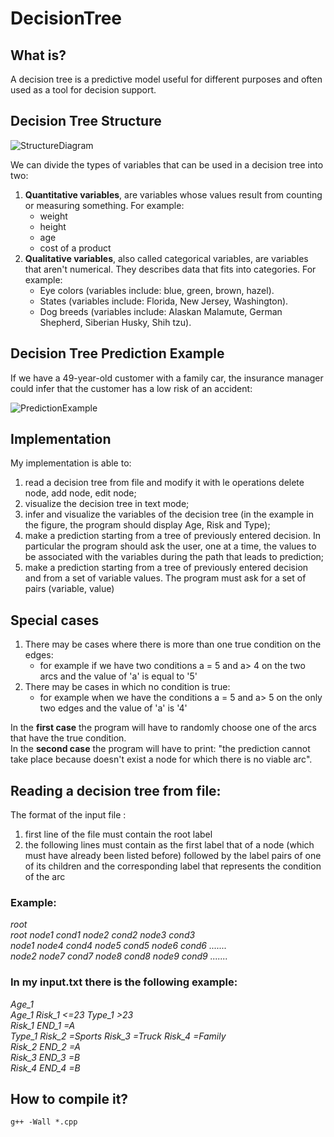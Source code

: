 # DecisionTree

## What is?
A decision tree is a predictive model useful for different purposes and often used as a tool for decision support.

## Decision Tree Structure
![StructureDiagram](https://user-images.githubusercontent.com/62540354/121877100-8d5d4880-cd0a-11eb-918f-45553a47043a.png)

We can divide the types of variables that can be used in a decision tree into two:

1) **Quantitative variables**, are variables whose values result from counting or measuring something. For example: 
    * weight
    * height
    * age
    * cost of a product
2) **Qualitative variables**, also called categorical variables, are variables that aren't numerical. They describes data that fits into categories. For example:
    * Eye colors (variables include: blue, green, brown, hazel).
    * States (variables include: Florida, New Jersey, Washington).
    * Dog breeds (variables include: Alaskan Malamute, German Shepherd, Siberian Husky, Shih tzu).

## Decision Tree Prediction Example
If we have a 49-year-old customer with a family car, the insurance manager could infer that the customer has a low risk of an accident:

![PredictionExample](https://user-images.githubusercontent.com/62540354/121874285-85e87000-cd07-11eb-909b-82a836cc29f4.png)

## Implementation
My implementation is able to:
1) read a decision tree from file and modify it with le
operations delete node, add node, edit node;
2) visualize the decision tree in text mode;
3) infer and visualize the variables of the decision tree
(in the example in the figure, the program should display
Age, Risk and Type);
4) make a prediction starting from a tree of
previously entered decision. In particular the
program should ask the user, one at a time, the
values to be associated with the variables during the path that leads
to prediction;
5) make a prediction starting from a tree of
previously entered decision and from a set of
variable values. The program must ask for a
set of pairs (variable, value)

## Special cases
1) There may be cases where there is more than one true condition on the edges:
    * for example if we have two conditions a = 5 and a> 4 on the two arcs and the value of 'a' is equal to '5' <br/>
2) There may be cases in which no condition is true:<br/>
    * for example when we have the conditions a = 5 and a> 5 on the only two edges and the value of 'a' is '4'

In the **first case** the program will have to randomly choose one of the arcs that have the true condition.<br/>
In the **second case** the program will have to print: "the prediction cannot take place because doesn't exist a node for which there is no viable arc".

## Reading a decision tree from file:
The format of the input file :
1) first line of the file must contain the root label
2) the following lines must contain as the first label that of a node (which must have already been listed before) followed by the label pairs of one of its children and the corresponding label that represents the condition of the arc

### Example:

*root <br/>
root node1 cond1 node2 cond2 node3 cond3 <br/>
node1 node4 cond4 node5 cond5 node6 cond6 ....... <br/>
node2 node7 cond7 node8 cond8 node9 cond9 ....... <br/>*

### In my input.txt there is the following example:
*Age_1 <br/>
Age_1 Risk_1 <=23 Type_1 >23 <br/>
Risk_1 END_1 =A <br/>
Type_1 Risk_2 =Sports Risk_3 =Truck Risk_4 =Family <br/>
Risk_2 END_2 =A <br/>
Risk_3 END_3 =B <br/>
Risk_4 END_4 =B*

## How to compile it?
`g++ -Wall *.cpp` 
